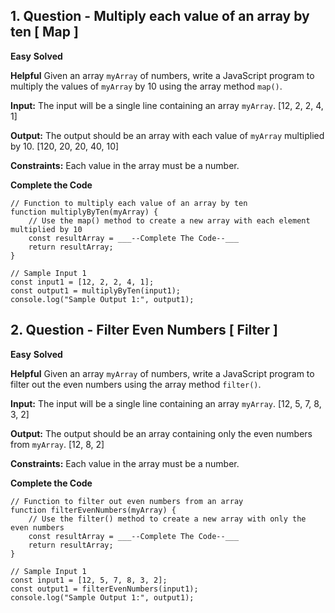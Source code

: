 ## 1. Question - Multiply each value of an array by ten [ Map ]

**Easy**
**Solved**

**Helpful**
Given an array `myArray` of numbers, write a JavaScript program to multiply the values of `myArray` by 10 using the array method `map()`.

**Input:**
The input will be a single line containing an array `myArray`.
[12, 2, 2, 4, 1]

**Output:**
The output should be an array with each value of `myArray` multiplied by 10.
[120, 20, 20, 40, 10]

**Constraints:**
Each value in the array must be a number.

**Complete the Code**
```JS
// Function to multiply each value of an array by ten
function multiplyByTen(myArray) {
    // Use the map() method to create a new array with each element multiplied by 10
    const resultArray = ___--Complete The Code--___
    return resultArray;
}

// Sample Input 1
const input1 = [12, 2, 2, 4, 1];
const output1 = multiplyByTen(input1);
console.log("Sample Output 1:", output1);
```

## 2. Question - Filter Even Numbers [ Filter ]

**Easy**
**Solved**

**Helpful**
Given an array `myArray` of numbers, write a JavaScript program to filter out the even numbers using the array method `filter()`.

**Input:**
The input will be a single line containing an array `myArray`.
[12, 5, 7, 8, 3, 2]

**Output:**
The output should be an array containing only the even numbers from `myArray`.
[12, 8, 2]

**Constraints:**
Each value in the array must be a number.

**Complete the Code**
```JS
// Function to filter out even numbers from an array
function filterEvenNumbers(myArray) {
    // Use the filter() method to create a new array with only the even numbers
    const resultArray = ___--Complete The Code--___
    return resultArray;
}

// Sample Input 1
const input1 = [12, 5, 7, 8, 3, 2];
const output1 = filterEvenNumbers(input1);
console.log("Sample Output 1:", output1);
```